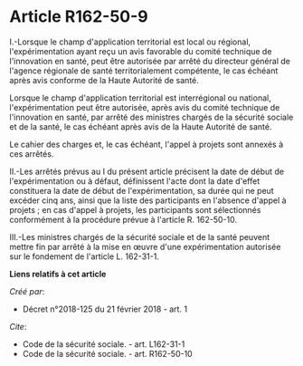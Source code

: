 # Article R162-50-9

I.-Lorsque le champ d'application territorial est local ou régional, l'expérimentation ayant reçu un avis favorable du comité
technique de l'innovation en santé, peut être autorisée par arrêté du directeur général de l'agence régionale de santé
territorialement compétente, le cas échéant après avis conforme de la Haute Autorité de santé. 

Lorsque le champ d'application territorial est interrégional ou national, l'expérimentation peut être autorisée, après avis
du comité technique de l'innovation en santé, par arrêté des ministres chargés de la sécurité sociale et de la santé, le cas
échéant après avis de la Haute Autorité de santé. 

Le cahier des charges et, le cas échéant, l'appel à projets sont annexés à ces arrêtés. 

II.-Les arrêtés prévus au I du présent article précisent la date de début de l'expérimentation ou à défaut, définissent
l'acte dont la date d'effet constituera la date de début de l'expérimentation, sa durée qui ne peut excéder cinq ans, ainsi
que la liste des participants en l'absence d'appel à projets ; en cas d'appel à projets, les participants sont sélectionnés
conformément à la procédure prévue à l'article R. 162-50-10. 

III.-Les ministres chargés de la sécurité sociale et de la santé peuvent mettre fin par arrêté à la mise en œuvre d'une
expérimentation autorisée sur le fondement de l'article L. 162-31-1.

**Liens relatifs à cet article**

_Créé par_:

  - Décret n°2018-125 du 21 février 2018 - art. 1

_Cite_:

  - Code de la sécurité sociale. - art. L162-31-1
  - Code de la sécurité sociale. - art. R162-50-10
